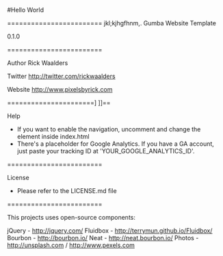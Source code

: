 #Hello World

========================
jkl;kjhgfhnm,.
Gumba Website Template

0.1.0

========================

Author
Rick Waalders

Twitter
http://twitter.com/rickwaalders

Website
http://www.pixelsbyrick.com

======================]
]]==

Help

- If you want to enable the navigation, uncomment and change the <nav> element inside index.html
- There's a placeholder for Google Analytics. If you have a GA account, just paste your tracking ID at 'YOUR_GOOGLE_ANALYTICS_ID'.

========================

License

- Please refer to the LICENSE.md file

========================

This projects uses open-source components:

jQuery - http://jquery.com/
Fluidbox - http://terrymun.github.io/Fluidbox/
Bourbon - http://bourbon.io/
Neat - http://neat.bourbon.io/
Photos - http://unsplash.com / http://www.pexels.com

